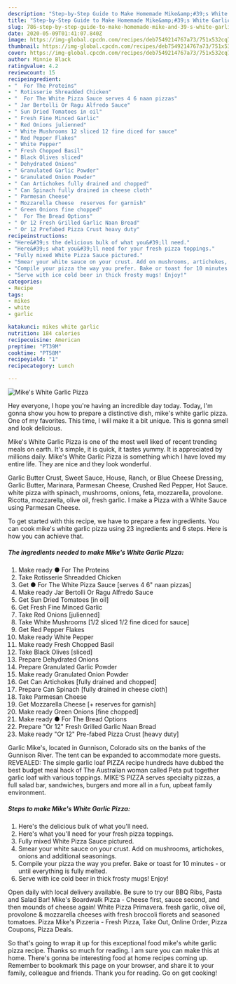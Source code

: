 ```yaml
---
description: "Step-by-Step Guide to Make Homemade Mike&amp;#39;s White Garlic Pizza"
title: "Step-by-Step Guide to Make Homemade Mike&amp;#39;s White Garlic Pizza"
slug: 786-step-by-step-guide-to-make-homemade-mike-and-39-s-white-garlic-pizza
date: 2020-05-09T01:41:07.840Z
image: https://img-global.cpcdn.com/recipes/deb7549214767a73/751x532cq70/mikes-white-garlic-pizza-recipe-main-photo.jpg
thumbnail: https://img-global.cpcdn.com/recipes/deb7549214767a73/751x532cq70/mikes-white-garlic-pizza-recipe-main-photo.jpg
cover: https://img-global.cpcdn.com/recipes/deb7549214767a73/751x532cq70/mikes-white-garlic-pizza-recipe-main-photo.jpg
author: Minnie Black
ratingvalue: 4.2
reviewcount: 15
recipeingredient:
- "  For The Proteins"
- " Rotisserie Shreadded Chicken"
- "  For The White Pizza Sauce serves 4 6 naan pizzas"
- " Jar Bertolli Or Ragu Alfredo Sauce"
- " Sun Dried Tomatoes in oil"
- " Fresh Fine Minced Garlic"
- " Red Onions julienned"
- " White Mushrooms 12 sliced 12 fine diced for sauce"
- " Red Pepper Flakes"
- " White Pepper"
- " Fresh Chopped Basil"
- " Black Olives sliced"
- " Dehydrated Onions"
- " Granulated Garlic Powder"
- " Granulated Onion Powder"
- " Can Artichokes fully drained and chopped"
- " Can Spinach fully drained in cheese cloth"
- " Parmesan Cheese"
- " Mozzarella Cheese  reserves for garnish"
- " Green Onions fine chopped"
- "  For The Bread Options"
- " Or 12 Fresh Grilled Garlic Naan Bread"
- " Or 12 Prefabed Pizza Crust heavy duty"
recipeinstructions:
- "Here&#39;s the delicious bulk of what you&#39;ll need."
- "Here&#39;s what you&#39;ll need for your fresh pizza toppings."
- "Fully mixed White Pizza Sauce pictured."
- "Smear your white sauce on your crust. Add on mushrooms, artichokes, onions and additional seasonings."
- "Compile your pizza the way you prefer. Bake or toast for 10 minutes - or until everything is fully melted."
- "Serve with ice cold beer in thick frosty mugs! Enjoy!"
categories:
- Recipe
tags:
- mikes
- white
- garlic

katakunci: mikes white garlic 
nutrition: 184 calories
recipecuisine: American
preptime: "PT39M"
cooktime: "PT58M"
recipeyield: "1"
recipecategory: Lunch

---
```



![Mike&#39;s White Garlic Pizza](https://img-global.cpcdn.com/recipes/deb7549214767a73/751x532cq70/mikes-white-garlic-pizza-recipe-main-photo.jpg)

Hey everyone, I hope you're having an incredible day today. Today, I'm gonna show you how to prepare a distinctive dish, mike&#39;s white garlic pizza. One of my favorites. This time, I will make it a bit unique. This is gonna smell and look delicious.

Mike&#39;s White Garlic Pizza is one of the most well liked of recent trending meals on earth. It's simple, it is quick, it tastes yummy. It is appreciated by millions daily. Mike&#39;s White Garlic Pizza is something which I have loved my entire life. They are nice and they look wonderful.

Garlic Butter Crust, Sweet Sauce, House, Ranch, or Blue Cheese Dressing, Garlic Butter, Marinara, Parmesan Cheese, Crushed Red Pepper, Hot Sauce. white pizza with spinach, mushrooms, onions, feta, mozzarella, provolone. Ricotta, mozzarella, olive oil, fresh garlic. I make a Pizza with a White Sauce using Parmesan Cheese.


To get started with this recipe, we have to prepare a few ingredients. You can cook mike&#39;s white garlic pizza using 23 ingredients and 6 steps. Here is how you can achieve that.

<!--inarticleads1-->

##### The ingredients needed to make Mike&#39;s White Garlic Pizza:

1. Make ready  ● For The Proteins
1. Take  Rotisserie Shreadded Chicken
1. Get  ● For The White Pizza Sauce [serves 4 6&#34; naan pizzas]
1. Make ready  Jar Bertolli Or Ragu Alfredo Sauce
1. Get  Sun Dried Tomatoes [in oil]
1. Get  Fresh Fine Minced Garlic
1. Take  Red Onions [julienned]
1. Take  White Mushrooms [1/2 sliced 1/2 fine diced for sauce]
1. Get  Red Pepper Flakes
1. Make ready  White Pepper
1. Make ready  Fresh Chopped Basil
1. Take  Black Olives [sliced]
1. Prepare  Dehydrated Onions
1. Prepare  Granulated Garlic Powder
1. Make ready  Granulated Onion Powder
1. Get  Can Artichokes [fully drained and chopped]
1. Prepare  Can Spinach [fully drained in cheese cloth]
1. Take  Parmesan Cheese
1. Get  Mozzarella Cheese [+ reserves for garnish]
1. Make ready  Green Onions [fine chopped]
1. Make ready  ● For The Bread Options
1. Prepare  &#34;Or 12&#34; Fresh Grilled Garlic Naan Bread
1. Make ready  &#34;Or 12&#34; Pre-fabed Pizza Crust [heavy duty]


Garlic Mike&#39;s, located in Gunnison, Colorado sits on the banks of the Gunnison River. The tent can be expanded to accommodate more guests. REVEALED: The simple garlic loaf PIZZA recipe hundreds have dubbed the best budget meal hack of The Australian woman called Peta put together garlic loaf with various toppings. MIKE&#39;S PIZZA serves specialty pizzas, a full salad bar, sandwiches, burgers and more all in a fun, upbeat family environment. 

<!--inarticleads2-->

##### Steps to make Mike&#39;s White Garlic Pizza:

1. Here&#39;s the delicious bulk of what you&#39;ll need.
1. Here&#39;s what you&#39;ll need for your fresh pizza toppings.
1. Fully mixed White Pizza Sauce pictured.
1. Smear your white sauce on your crust. Add on mushrooms, artichokes, onions and additional seasonings.
1. Compile your pizza the way you prefer. Bake or toast for 10 minutes - or until everything is fully melted.
1. Serve with ice cold beer in thick frosty mugs! Enjoy!


Open daily with local delivery available. Be sure to try our BBQ Ribs, Pasta and Salad Bar! Mike&#39;s Boardwalk Pizza - Cheese first, sauce second, and then mounds of cheese again! White Pizza Primavera. fresh garlic, olive oil, provolone &amp; mozzarella cheeses with fresh broccoli florets and seasoned tomatoes. Pizza Mike&#39;s Pizzeria - Fresh Pizza, Take Out, Online Order, Pizza Coupons, Pizza Deals. 

So that's going to wrap it up for this exceptional food mike&#39;s white garlic pizza recipe. Thanks so much for reading. I am sure you can make this at home. There's gonna be interesting food at home recipes coming up. Remember to bookmark this page on your browser, and share it to your family, colleague and friends. Thank you for reading. Go on get cooking!

